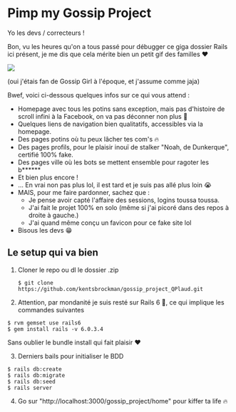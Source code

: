 # Pimp my Gossip Project

Yo les devs / correcteurs !

Bon, vu les heures qu'on a tous passé pour débugger ce giga dossier Rails ici présent, je me dis que cela mérite bien un petit gif des familles ❤️

![](https://media.giphy.com/media/5rmGFLNTFpYuA/source.gif)

(oui j'étais fan de Gossip Girl à l'époque, et j'assume comme jaja)

Bwef, voici ci-dessous quelques infos sur ce qui vous attend :

* Homepage avec tous les potins sans exception, mais pas d'histoire de scroll infini à la Facebook, on va pas déconner non plus 😬
* Quelques liens de navigation bien qualitatifs, accessibles via la homepage.
* Des pages potins où tu peux lâcher tes com's 🔥
* Des pages profils, pour le plaisir inouï de stalker "Noah, de Dunkerque", certifié 100% fake.
* Des pages ville où les bots se mettent ensemble pour ragoter les b******
* Et bien plus encore !
* ... En vrai non pas plus lol, il est tard et je suis pas allé plus loin 😭
* MAIS, pour me faire pardonner, sachez que :
  * Je pense avoir capté l'affaire des sessions, logins toussa toussa.
  * J'ai fait le projet 100% en solo (même si j'ai picoré dans des repos à droite à gauche.)
  * J'ai quand même conçu un favicon pour ce fake site lol
* Bisous les devs 😁


## Le setup qui va bien

1. Cloner le repo ou dl le dossier .zip
   ```
   $ git clone https://github.com/kentsbrockman/gossip_project_QPlaud.git
   ```

2. Attention, par mondanité je suis resté sur Rails 6 🕺, ce qui implique les commandes suivantes
```$ rvm gemset create rails6
$ rvm gemset use rails6
$ gem install rails -v 6.0.3.4
```
Sans oublier le bundle install qui fait plaisir ❤️

3. Derniers bails pour initialiser le BDD
```
$ rails db:create
$ rails db:migrate
$ rails db:seed
$ rails server
```

4. Go sur "http://localhost:3000/gossip_project/home" pour kiffer ta life 🔥